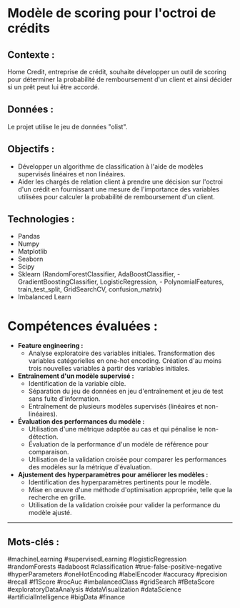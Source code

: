 # Modèle de scoring pour l'octroi de crédits
## Contexte :
Home Credit, entreprise de crédit, souhaite développer un outil de scoring pour déterminer la probabilité de remboursement d'un client et ainsi décider si un prêt peut lui être accordé.

## Données :
Le projet utilise le jeu de données "olist".

## Objectifs :
- Développer un algorithme de classification à l'aide de modèles supervisés linéaires et non linéaires.
- Aider les chargés de relation client à prendre une décision sur l'octroi d'un crédit en fournissant une mesure de l'importance des variables utilisées pour calculer la probabilité de remboursement d'un client.

## Technologies :
- Pandas
- Numpy
- Matplotlib
- Seaborn
- Scipy
- Sklearn (RandomForestClassifier, AdaBoostClassifier, - GradientBoostingClassifier, LogisticRegression, - PolynomialFeatures, train_test_split, GridSearchCV, confusion_matrix)
- Imbalanced Learn

# Compétences évaluées :

- **Feature engineering :**
    - Analyse exploratoire des variables initiales.
Transformation des variables catégorielles en one-hot encoding.
Création d'au moins trois nouvelles variables à partir des variables initiales.
- **Entraînement d'un modèle supervisé :**
    - Identification de la variable cible.
    - Séparation du jeu de données en jeu d'entraînement et jeu de test sans fuite d'information.
   - Entraînement de plusieurs modèles supervisés (linéaires et non-linéaires).
- **Évaluation des performances du modèle :**
    - Utilisation d'une métrique adaptée au cas et qui pénalise le non-détection.
    - Évaluation de la performance d'un modèle de référence pour comparaison.
    - Utilisation de la validation croisée pour comparer les performances des modèles sur la métrique d'évaluation.
- **Ajustement des hyperparamètres pour améliorer les modèles :**
    - Identification des hyperparamètres pertinents pour le modèle.
    - Mise en œuvre d'une méthode d'optimisation appropriée, telle que la recherche en grille.
    - Utilisation de la validation croisée pour valider la performance du modèle ajusté.
  
---
## Mots-clés :
#machineLearning #supervisedLearning #logisticRegression #randomForests #adaboost #classification #true-false-positive-negative #hyperParameters #oneHotEncoding #labelEncoder #accuracy #precision #recall #f1Score #rocAuc #imbalancedClass #gridSearch #fBetaScore #exploratoryDataAnalysis #dataVisualization #dataScience #artificialIntelligence #bigData #finance